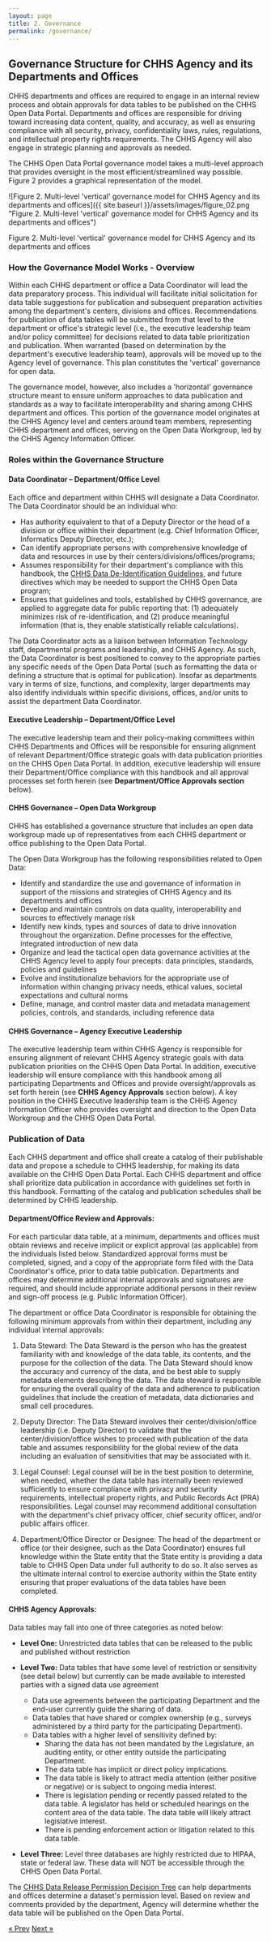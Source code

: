 ```yaml
---
layout: page
title: 2. Governance
permalink: /governance/
---
```


## Governance Structure for CHHS Agency and its Departments and Offices

CHHS departments and offices are required to engage in an internal review process and obtain approvals for data tables to be published on the CHHS Open Data Portal. Departments and offices are responsible for driving toward increasing data content, quality, and accuracy, as well as ensuring compliance with all security, privacy, confidentiality laws, rules, regulations, and intellectual property rights requirements. The CHHS Agency will also engage in strategic planning and approvals as needed.

The CHHS Open Data Portal governance model takes a multi-level approach that provides oversight in the most efficient/streamlined way possible. Figure 2 provides a graphical representation of the model.

![Figure 2. Multi-level 'vertical' governance model for CHHS Agency and its departments and offices]({{ site.baseurl }}/assets/images/figure_02.png "Figure 2. Multi-level 'vertical' governance model for CHHS Agency and its departments and offices")

Figure 2. Multi-level 'vertical' governance model for CHHS Agency and its departments and offices

### How the Governance Model Works - Overview

Within each CHHS department or office a Data Coordinator will lead the data preparatory process. This individual will facilitate initial solicitation for data table suggestions for publication and subsequent preparation activities among the department's centers, divisions and offices. Recommendations for publication of data tables will be submitted from that level to the department or office's strategic level (i.e., the executive leadership team and/or policy committee) for decisions related to data table prioritization and publication. When warranted (based on determination by the department's executive leadership team), approvals will be moved up to the Agency level of governance. This plan constitutes the 'vertical' governance for open data.

The governance model, however, also includes a 'horizontal' governance structure meant to ensure uniform approaches to data publication and standards as a way to facilitate interoperability and sharing among CHHS department and offices. This portion of the governance model originates at the CHHS Agency level and centers around team members, representing CHHS department and offices, serving on the Open Data Workgroup, led by the CHHS Agency Information Officer.

### Roles within the Governance Structure

#### Data Coordinator – Department/Office Level

Each office and department within CHHS will designate a Data Coordinator. The Data Coordinator should be an individual who:

- Has authority equivalent to that of a Deputy Director or the head of a division or office within their department (e.g. Chief Information Officer, Informatics Deputy Director, etc.);
- Can identify appropriate persons with comprehensive knowledge of data and resources in use by their centers/divisions/offices/programs;
- Assumes responsibility for their department's compliance with this handbook, the [CHHS Data De-Identification Guidelines](https://github.com/chhsdata/dataplaybook/raw/gh-pages/documents/CHHS-DDG-V1.0-092316.pdf "CHHS Data De-Identification Guidelines"), and future directives which may be needed to support the CHHS Open Data program;
- Ensures that guidelines and tools, established by CHHS governance, are applied to aggregate data for public reporting that: (1) adequately minimizes risk of re-identification, and (2) produce meaningful information (that is, they enable statistically reliable calculations).

The Data Coordinator acts as a liaison between Information Technology staff, departmental programs and leadership, and CHHS Agency. As such, the Data Coordinator is best positioned to convey to the appropriate parties any specific needs of the Open Data Portal (such as formatting the data or defining a structure that is optimal for publication). Insofar as departments vary in terms of size, functions, and complexity, larger departments may also identify individuals within specific divisions, offices, and/or units to assist the department Data Coordinator.

#### Executive Leadership – Department/Office Level

The executive leadership team and their policy-making committees within CHHS Departments and Offices will be responsible for ensuring alignment of relevant Department/Office strategic goals with data publication priorities on the CHHS Open Data Portal. In addition, executive leadership will ensure their Department/Office compliance with this handbook and all approval processes set forth herein (see **Department/Office Approvals section** below).

#### CHHS Governance – Open Data Workgroup

CHHS has established a governance structure that includes an open data workgroup made up of representatives from each CHHS department or office publishing to the Open Data Portal.

The Open Data Workgroup has the following responsibilities related to Open Data:

- Identify and standardize the use and governance of information in support of the missions and strategies of CHHS Agency and its departments and offices
- Develop and maintain controls on data quality, interoperability and sources to effectively manage risk
- Identify new kinds, types and sources of data to drive innovation throughout the organization. Define processes for the effective, integrated introduction of new data
- Organize and lead the tactical open data governance activities at the CHHS Agency level to apply four precepts: data principles, standards, policies and guidelines
- Evolve and institutionalize behaviors for the appropriate use of information within changing privacy needs, ethical values, societal expectations and cultural norms
- Define, manage, and control master data and metadata management policies, controls, and standards, including reference data

#### CHHS Governance – Agency Executive Leadership

The executive leadership team within CHHS Agency is responsible for ensuring alignment of relevant CHHS Agency strategic goals with data publication priorities on the CHHS Open Data Portal. In addition, executive leadership will ensure compliance with this handbook among all participating Departments and Offices and provide oversight/approvals as set forth herein (see **CHHS Agency Approvals** section below). A key position in the CHHS Executive leadership team is the CHHS Agency Information Officer who provides oversight and direction to the Open Data Workgroup and the CHHS Open Data Portal.

### Publication of Data

Each CHHS department and office shall create a catalog of their publishable data and propose a schedule to CHHS leadership, for making its data available on the CHHS Open Data Portal. Each CHHS department and office shall prioritize data publication in accordance with guidelines set forth in this handbook. Formatting of the catalog and publication schedules shall be determined by CHHS leadership.

#### Department/Office Review and Approvals:

For each particular data table, at a minimum, departments and offices must obtain reviews and receive implicit or explicit approval (as applicable) from the individuals listed below. Standardized approval forms must be completed, signed, and a copy of the appropriate form filed with the Data Coordinator's office, prior to data table publication. Departments and offices may determine additional internal approvals and signatures are required, and should include appropriate additional persons in their review and sign-off process (e.g. Public Information Officer).

The department or office Data Coordinator is responsible for obtaining the following minimum approvals from within their department, including any individual internal approvals:

1. Data Steward: The Data Steward is the person who has the greatest familiarity with and knowledge of the data table, its contents, and the purpose for the collection of the data. The Data Steward should know the accuracy and currency of the data, and be best able to supply metadata elements describing the data. The data steward is responsible for ensuring the overall quality of the data and adherence to publication guidelines that include the creation of metadata, data dictionaries and small cell procedures.

1. Deputy Director: The Data Steward involves their center/division/office leadership (i.e. Deputy Director) to validate that the center/division/office wishes to proceed with publication of the data table and assumes responsibility for the global review of the data including an evaluation of sensitivities that may be associated with it.

1. Legal Counsel: Legal counsel will be in the best position to determine, when needed, whether the data table has internally been reviewed sufficiently to ensure compliance with privacy and security requirements, intellectual property rights, and Public Records Act (PRA) responsibilities. Legal counsel may recommend additional consultation with the department's chief privacy officer, chief security officer, and/or public affairs officer.

1. Department/Office Director or Designee: The head of the department or office (or their designee, such as the Data Coordinator) ensures full knowledge within the State entity that the State entity is providing a data table to CHHS Open Data under full authority to do so. It also serves as the ultimate internal control to exercise authority within the State entity ensuring that proper evaluations of the data tables have been completed.

#### CHHS Agency Approvals:

Data tables may fall into one of three categories as noted below:

  - **Level One:** Unrestricted data tables that can be released to the public and published without restriction
  - **Level Two:** Data tables that have some level of restriction or sensitivity (see detail below) but currently can be made available to interested parties with a signed data use agreement
    - Data use agreements between the participating Department and the end-user currently guide the sharing of data.
    - Data tables that have shared or complex ownership (e.g., surveys administered by a third party for the participating Department).
    - Data tables with a higher level of sensitivity defined by:
      - Sharing the data has not been mandated by the Legislature, an auditing entity, or other entity outside the participating Department.
      - The data table has implicit or direct policy implications.
      - The data table is likely to attract media attention (either positive or negative) or is subject to ongoing media interest.
      - There is legislation pending or recently passed related to the data table. A legislator has held or scheduled hearings on the content area of the data table. The data table will likely attract legislative interest.
      - There is pending enforcement action or litigation related to this data table.

  - **Level Three:** Level three databases are highly restricted due to HIPAA, state or federal law. These data will NOT be accessible through the CHHS Open Data Portal.

The [CHHS Data Release Permission Decision Tree](https://github.com/chhsdata/opendatahandbook/raw/gh-pages/documents/CHHS-Open-Data-Release-Permission-Decision-Tree.pdf) can help departments and offices determine a dataset's permission level. Based on review and comments provided by the department, Agency will determine whether the data table will be published on the Open Data Portal.

<!-- Pagination -->
<div class="pagination">
  <a class="pagination-item older" href="{{ site.baseurl }}/introduction">&laquo; Prev</a>
  <a class="pagination-item newer" href="{{ site.baseurl }}/guidelines">Next &raquo;</a>
</div>
